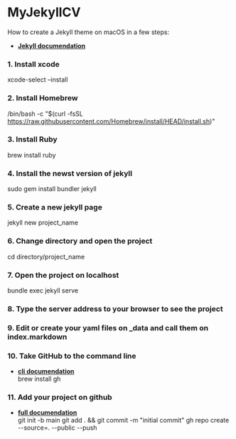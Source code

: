 # MyJekyllCV

How to create a Jekyll theme on macOS in a few steps:
- **[Jekyll documendation](https://jekyllrb.com/docs/installation/macos/)** </br>

### 1. Install xcode
xcode-select –install 

### 2. Install Homebrew
/bin/bash -c "$(curl -fsSL https://raw.githubusercontent.com/Homebrew/install/HEAD/install.sh)"

### 3. Install Ruby
brew install ruby

### 4. Install the newst version of jekyll
sudo gem install bundler jekyll

### 5. Create a new jekyll page
jekyll new project_name 

### 6. Change  directory and open the project
cd directory/project_name  

### 7. Open the project on localhost
bundle exec jekyll serve 

### 8. Type the server address to your browser to see the project 

### 9. Edit or create your yaml files on _data and call them on index.markdown

### 10. Take GitHub to the command line
- **[cli documendation](https://cli.github.com/)** </br>
brew install gh

### 11. Add your project on github
- **[full documendation](https://docs.github.com/en/get-started/importing-your-projects-to-github/importing-source-code-to-github/adding-an-existing-project-to-github-using-the-command-line)** </br>
git init -b main
git add . && git commit -m "initial commit"
gh repo create --source=. --public --push


